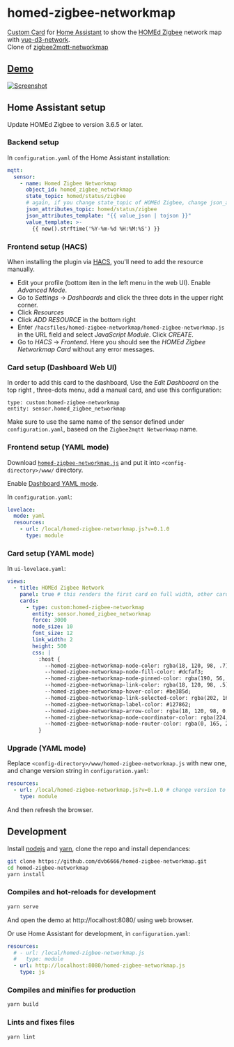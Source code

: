 # homed-zigbee-networkmap


[Custom Card](https://developers.home-assistant.io/docs/frontend/custom-ui/custom-card) for [Home Assistant](https://www.home-assistant.io/) to show the [HOMEd Zigbee](https://wiki.homed.dev/page/ZigBee) network map with [vue-d3-network](https://github.com/emiliorizzo/vue-d3-network/).\
Clone of [zigbee2mqtt-networkmap](https://github.com/azuwis/zigbee2mqtt-networkmap)

## [Demo](https://dvb6666.github.io/homed-zigbee-networkmap/)

[![Screenshot](https://dvb6666.github.io/homed-zigbee-networkmap/screenshoot.png)](https://dvb6666.github.io/homed-zigbee-networkmap/)

## Home Assistant setup

Update HOMEd Zigbee to version 3.6.5 or later.

### Backend setup

In `configuration.yaml` of the Home Assistant installation:
``` yaml
mqtt:
  sensor:
    - name: Homed Zigbee Networkmap
      object_id: homed_zigbee_networkmap
      state_topic: homed/status/zigbee
      # again, if you change state_topic of HOMEd Zigbee, change json_attributes_topic accordingly
      json_attributes_topic: homed/status/zigbee
      json_attributes_template: "{{ value_json | tojson }}"
      value_template: >-
        {{ now().strftime('%Y-%m-%d %H:%M:%S') }}
```

### Frontend setup (HACS)

When installing the plugin via [HACS](https://hacs.xyz/), you'll need to add the resource manually.

 - Edit your profile (bottom iten in the left menu in the web UI). Enable *Advanced Mode*.
 - Go to *Settings* -> *Dashboards* and click the three dots in the upper right corner.
 - Click *Resources*
 - Click *ADD RESOURCE* in the bottom right
 - Enter `/hacsfiles/homed-zigbee-networkmap/homed-zigbee-networkmap.js` in the URL field  and select *JavaScript Module*. Click *CREATE*.
 - Go to *HACS* -> *Frontend*. Here you should see the *HOMEd Zigbee Networkmap Card* without any error messages.

### Card setup (Dashboard Web UI)

In order to add this card to the dashboard, Use the *Edit Dashboard* on the top right , three-dots menu, add a manual card, and use this configuration:
```
type: custom:homed-zigbee-networkmap
entity: sensor.homed_zigbee_networkmap
```
Make sure to use the same name of the sensor defined under `configuration.yaml`, baseed on the `Zigbee2mqtt Networkmap` name.

### Frontend setup (YAML mode)

Download [`homed-zigbee-networkmap.js`](https://dvb6666.github.io/homed-zigbee-networkmap/homed-zigbee-networkmap.js) and put it into `<config-directory>/www/` directory.

Enable [Dashboard YAML mode](https://www.home-assistant.io/dashboards/dashboards/#using-yaml-for-the-default-dashboard).

In `configuration.yaml`:

``` yaml
lovelace:
  mode: yaml
  resources:
    - url: /local/homed-zigbee-networkmap.js?v=0.1.0
      type: module

```

### Card setup (YAML mode)

In `ui-lovelace.yaml`:

``` yaml
views:
  - title: HOMEd Zigbee Network
    panel: true # this renders the first card on full width, other cards in this view will not be rendered
    cards:
      - type: custom:homed-zigbee-networkmap
        entity: sensor.homed_zigbee_networkmap
        force: 3000
        node_size: 10
        font_size: 12
        link_width: 2
        height: 500
        css: |
          :host {
            --homed-zigbee-networkmap-node-color: rgba(18, 120, 98, .7);
            --homed-zigbee-networkmap-node-fill-color: #dcfaf3;
            --homed-zigbee-networkmap-node-pinned-color: rgba(190, 56, 93, .6);
            --homed-zigbee-networkmap-link-color: rgba(18, 120, 98, .5);
            --homed-zigbee-networkmap-hover-color: #be385d;
            --homed-zigbee-networkmap-link-selected-color: rgba(202, 164, 85, .6);
            --homed-zigbee-networkmap-label-color: #127862;
            --homed-zigbee-networkmap-arrow-color: rgba(18, 120, 98, 0.7);
            --homed-zigbee-networkmap-node-coordinator-color: rgba(224, 78, 93, .7);
            --homed-zigbee-networkmap-node-router-color: rgba(0, 165, 255, .7);
          }
```

### Upgrade (YAML mode)

Replace `<config-directory>/www/homed-zigbee-networkmap.js` with new one, and
change version string in `configuration.yaml`:

``` yaml
resources:
  - url: /local/homed-zigbee-networkmap.js?v=0.1.0 # change version to actual
    type: module
```

And then refresh the browser.

## Development

Install [nodejs](https://nodejs.org/) and [yarn](https://yarnpkg.com/), clone the
repo and install dependances:

``` bash
git clone https://github.com/dvb6666/homed-zigbee-networkmap.git
cd homed-zigbee-networkmap
yarn install
```

### Compiles and hot-reloads for development

``` bash
yarn serve
```

And open the demo at http://localhost:8080/ using web browser.

Or use Home Assistant for development, in `configuration.yaml`:

``` yaml
resources:
  # - url: /local/homed-zigbee-networkmap.js
  #   type: module
  - url: http://localhost:8080/homed-zigbee-networkmap.js
    type: js

```

### Compiles and minifies for production

``` bash
yarn build
```

### Lints and fixes files

``` bash
yarn lint
```
